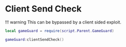 # Client Send Check

!!! warning
    This can be bypassed by a client sided exploit.

```lua hl_lines="3" linenums="1"
local gameGuard = require(script.Parent.GameGuard)

gameGuard:clientSendCheck()
```